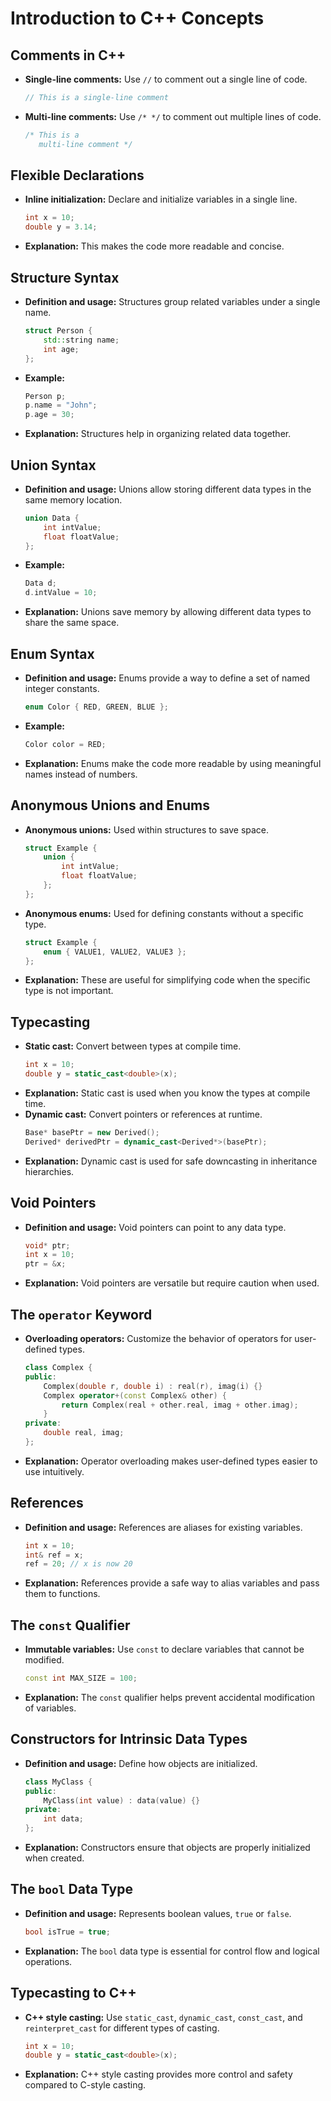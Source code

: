 # Introduction to C++ Concepts

## Comments in C++
- **Single-line comments:** Use `//` to comment out a single line of code.
  ```cpp
  // This is a single-line comment
  ```
- **Multi-line comments:** Use `/* */` to comment out multiple lines of code.
  ```cpp
  /* This is a 
     multi-line comment */
  ```

## Flexible Declarations
- **Inline initialization:** Declare and initialize variables in a single line.
  ```cpp
  int x = 10;
  double y = 3.14;
  ```
- **Explanation:** This makes the code more readable and concise.

## Structure Syntax
- **Definition and usage:** Structures group related variables under a single name.
  ```cpp
  struct Person {
      std::string name;
      int age;
  };
  ```
- **Example:**
  ```cpp
  Person p;
  p.name = "John";
  p.age = 30;
  ```
- **Explanation:** Structures help in organizing related data together.

## Union Syntax
- **Definition and usage:** Unions allow storing different data types in the same memory location.
  ```cpp
  union Data {
      int intValue;
      float floatValue;
  };
  ```
- **Example:**
  ```cpp
  Data d;
  d.intValue = 10;
  ```
- **Explanation:** Unions save memory by allowing different data types to share the same space.

## Enum Syntax
- **Definition and usage:** Enums provide a way to define a set of named integer constants.
  ```cpp
  enum Color { RED, GREEN, BLUE };
  ```
- **Example:**
  ```cpp
  Color color = RED;
  ```
- **Explanation:** Enums make the code more readable by using meaningful names instead of numbers.

## Anonymous Unions and Enums
- **Anonymous unions:** Used within structures to save space.
  ```cpp
  struct Example {
      union {
          int intValue;
          float floatValue;
      };
  };
  ```
- **Anonymous enums:** Used for defining constants without a specific type.
  ```cpp
  struct Example {
      enum { VALUE1, VALUE2, VALUE3 };
  };
  ```
- **Explanation:** These are useful for simplifying code when the specific type is not important.

## Typecasting
- **Static cast:** Convert between types at compile time.
  ```cpp
  int x = 10;
  double y = static_cast<double>(x);
  ```
- **Explanation:** Static cast is used when you know the types at compile time.
- **Dynamic cast:** Convert pointers or references at runtime.
  ```cpp
  Base* basePtr = new Derived();
  Derived* derivedPtr = dynamic_cast<Derived*>(basePtr);
  ```
- **Explanation:** Dynamic cast is used for safe downcasting in inheritance hierarchies.

## Void Pointers
- **Definition and usage:** Void pointers can point to any data type.
  ```cpp
  void* ptr;
  int x = 10;
  ptr = &x;
  ```
- **Explanation:** Void pointers are versatile but require caution when used.

## The `operator` Keyword
- **Overloading operators:** Customize the behavior of operators for user-defined types.
  ```cpp
  class Complex {
  public:
      Complex(double r, double i) : real(r), imag(i) {}
      Complex operator+(const Complex& other) {
          return Complex(real + other.real, imag + other.imag);
      }
  private:
      double real, imag;
  };
  ```
- **Explanation:** Operator overloading makes user-defined types easier to use intuitively.

## References
- **Definition and usage:** References are aliases for existing variables.
  ```cpp
  int x = 10;
  int& ref = x;
  ref = 20; // x is now 20
  ```
- **Explanation:** References provide a safe way to alias variables and pass them to functions.

## The `const` Qualifier
- **Immutable variables:** Use `const` to declare variables that cannot be modified.
  ```cpp
  const int MAX_SIZE = 100;
  ```
- **Explanation:** The `const` qualifier helps prevent accidental modification of variables.

## Constructors for Intrinsic Data Types
- **Definition and usage:** Define how objects are initialized.
  ```cpp
  class MyClass {
  public:
      MyClass(int value) : data(value) {}
  private:
      int data;
  };
  ```
- **Explanation:** Constructors ensure that objects are properly initialized when created.

## The `bool` Data Type
- **Definition and usage:** Represents boolean values, `true` or `false`.
  ```cpp
  bool isTrue = true;
  ```
- **Explanation:** The `bool` data type is essential for control flow and logical operations.

## Typecasting to C++
- **C++ style casting:** Use `static_cast`, `dynamic_cast`, `const_cast`, and `reinterpret_cast` for different types of casting.
  ```cpp
  int x = 10;
  double y = static_cast<double>(x);
  ```
- **Explanation:** C++ style casting provides more control and safety compared to C-style casting.
